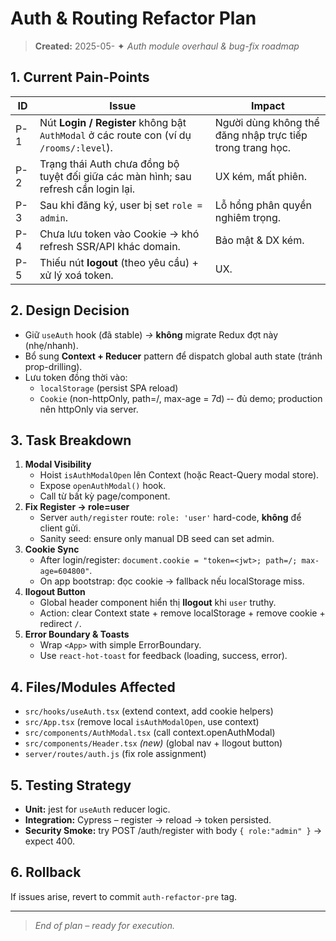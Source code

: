 # Auth & Routing Refactor Plan

> **Created:** 2025-05- ✦ _Auth module overhaul & bug-fix roadmap_

## 1. Current Pain-Points

| ID | Issue | Impact |
|----|-------|--------|
| P-1 | Nút **Login / Register** không bật `AuthModal` ở các route con (ví dụ `/rooms/:level`). | Người dùng không thể đăng nhập trực tiếp trong trang học. |
| P-2 | Trạng thái Auth chưa đồng bộ tuyệt đối giữa các màn hình; sau refresh cần login lại. | UX kém, mất phiên. |
| P-3 | Sau khi đăng ký, user bị set `role = admin`. | Lỗ hổng phân quyền nghiêm trọng. |
| P-4 | Chưa lưu token vào Cookie → khó refresh SSR/API khác domain. | Bảo mật & DX kém. |
| P-5 | Thiếu nút **logout** (theo yêu cầu) + xử lý xoá token. | UX. |

## 2. Design Decision

* Giữ `useAuth` hook (đã stable) _→_ **không** migrate Redux đợt này (nhẹ/nhanh).
* Bổ sung **Context + Reducer** pattern để dispatch global auth state (tránh prop-drilling).
* Lưu token đồng thời vào:
  * `localStorage` (persist SPA reload)
  * `Cookie` (non-httpOnly, path=/, max-age = 7d) ‑- đủ demo; production nên httpOnly via server.

## 3. Task Breakdown

1. **Modal Visibility**
   * Hoist `isAuthModalOpen` lên Context (hoặc React-Query modal store).
   * Expose `openAuthModal()` hook.
   * Call từ bất kỳ page/component.
2. **Fix Register → role=user**
   * Server `auth/register` route: `role: 'user'` hard-code, **không** để client gửi.
   * Sanity seed: ensure only manual DB seed can set admin.
3. **Cookie Sync**
   * After login/register: `document.cookie = "token=<jwt>; path=/; max-age=604800"`.
   * On app bootstrap: đọc cookie → fallback nếu localStorage miss.
4. **llogout Button**
   * Global header component hiển thị **llogout** khi `user` truthy.
   * Action: clear Context state + remove localStorage + remove cookie + redirect `/`.
5. **Error Boundary & Toasts**
   * Wrap `<App>` with simple ErrorBoundary.
   * Use `react-hot-toast` for feedback (loading, success, error).

## 4. Files/Modules Affected

* `src/hooks/useAuth.tsx`  (extend context, add cookie helpers)
* `src/App.tsx`  (remove local `isAuthModalOpen`, use context)
* `src/components/AuthModal.tsx`  (call context.openAuthModal)
* `src/components/Header.tsx` *(new)*  (global nav + llogout button)
* `server/routes/auth.js`  (fix role assignment)

## 5. Testing Strategy

* **Unit:** jest for `useAuth` reducer logic.
* **Integration:** Cypress – register → reload → token persisted.
* **Security Smoke:** try POST /auth/register with body `{ role:"admin" }` → expect 400.

## 6. Rollback

If issues arise, revert to commit `auth-refactor-pre` tag.

---

> _End of plan – ready for execution._ 